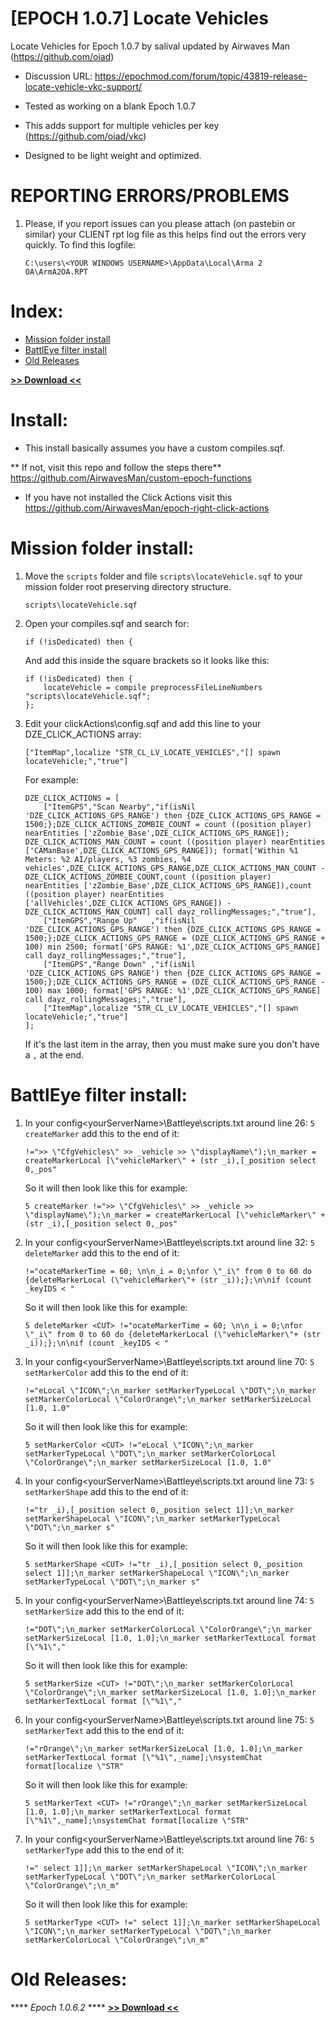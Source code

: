 # [EPOCH 1.0.7] Locate Vehicles
Locate Vehicles for Epoch 1.0.7 by salival updated by Airwaves Man (https://github.com/oiad)

* Discussion URL: https://epochmod.com/forum/topic/43819-release-locate-vehicle-vkc-support/
	
* Tested as working on a blank Epoch 1.0.7
* This adds support for multiple vehicles per key (https://github.com/oiad/vkc)
* Designed to be light weight and optimized.

# REPORTING ERRORS/PROBLEMS

1. Please, if you report issues can you please attach (on pastebin or similar) your CLIENT rpt log file as this helps find out the errors very quickly. To find this logfile:

	```sqf
	C:\users\<YOUR WINDOWS USERNAME>\AppData\Local\Arma 2 OA\ArmA2OA.RPT
	```
	
# Index:

* [Mission folder install](https://github.com/oiad/locateVehicle#mission-folder-install)
* [BattlEye filter install](https://github.com/oiad/locateVehicle#battleye-filter-install)
* [Old Releases](https://github.com/oiad/locateVehicle#old-releases)


**[>> Download <<](https://github.com/oiad/locateVehicle/archive/master.zip)**

# Install:

* This install basically assumes you have a custom compiles.sqf.

** If not, visit this repo and follow the steps there**
https://github.com/AirwavesMan/custom-epoch-functions

* If you have not installed the Click Actions visit this  
https://github.com/AirwavesMan/epoch-right-click-actions


# Mission folder install:

1. Move the <code>scripts</code> folder and file <code>scripts\locateVehicle.sqf</code> to your mission folder root preserving directory structure.
	
	```sqf
	scripts\locateVehicle.sqf	
	```
	
2. Open your compiles.sqf and search for:

	```sqf
	if (!isDedicated) then {
	```
	
	And add this inside the square brackets so it looks like this:
	
	```sqf
	if (!isDedicated) then {
		locateVehicle = compile preprocessFileLineNumbers "scripts\locateVehicle.sqf";
	};	
	```

3. Edit your clickActions\config.sqf and add this line to your DZE_CLICK_ACTIONS array:

	```sqf
	["ItemMap",localize "STR_CL_LV_LOCATE_VEHICLES","[] spawn locateVehicle;","true"]
	```

	For example:

	```sqf
	DZE_CLICK_ACTIONS = [
		["ItemGPS","Scan Nearby","if(isNil 'DZE_CLICK_ACTIONS_GPS_RANGE') then {DZE_CLICK_ACTIONS_GPS_RANGE = 1500;};DZE_CLICK_ACTIONS_ZOMBIE_COUNT = count ((position player) nearEntities ['zZombie_Base',DZE_CLICK_ACTIONS_GPS_RANGE]); DZE_CLICK_ACTIONS_MAN_COUNT = count ((position player) nearEntities ['CAManBase',DZE_CLICK_ACTIONS_GPS_RANGE]); format['Within %1 Meters: %2 AI/players, %3 zombies, %4 vehicles',DZE_CLICK_ACTIONS_GPS_RANGE,DZE_CLICK_ACTIONS_MAN_COUNT - DZE_CLICK_ACTIONS_ZOMBIE_COUNT,count ((position player) nearEntities ['zZombie_Base',DZE_CLICK_ACTIONS_GPS_RANGE]),count ((position player) nearEntities ['allVehicles',DZE_CLICK_ACTIONS_GPS_RANGE]) - DZE_CLICK_ACTIONS_MAN_COUNT] call dayz_rollingMessages;","true"],
		["ItemGPS","Range Up"   ,"if(isNil 'DZE_CLICK_ACTIONS_GPS_RANGE') then {DZE_CLICK_ACTIONS_GPS_RANGE = 1500;};DZE_CLICK_ACTIONS_GPS_RANGE = (DZE_CLICK_ACTIONS_GPS_RANGE + 100) min 2500; format['GPS RANGE: %1',DZE_CLICK_ACTIONS_GPS_RANGE] call dayz_rollingMessages;","true"],
		["ItemGPS","Range Down" ,"if(isNil 'DZE_CLICK_ACTIONS_GPS_RANGE') then {DZE_CLICK_ACTIONS_GPS_RANGE = 1500;};DZE_CLICK_ACTIONS_GPS_RANGE = (DZE_CLICK_ACTIONS_GPS_RANGE - 100) max 1000; format['GPS RANGE: %1',DZE_CLICK_ACTIONS_GPS_RANGE] call dayz_rollingMessages;","true"],
		["ItemMap",localize "STR_CL_LV_LOCATE_VEHICLES","[] spawn locateVehicle;","true"]
	];
	```

	If it's the last item in the array, then you must make sure you don't have a <code>,</code> at the end.

# BattlEye filter install:

1. In your config\<yourServerName>\Battleye\scripts.txt around line 26: <code>5 createMarker</code> add this to the end of it:

	```sqf
	!=">> \"CfgVehicles\" >> _vehicle >> \"displayName\");\n_marker = createMarkerLocal [\"vehicleMarker\" + (str _i),[_position select 0,_pos"
	```

	So it will then look like this for example:

	```sqf
	5 createMarker !=">> \"CfgVehicles\" >> _vehicle >> \"displayName\");\n_marker = createMarkerLocal [\"vehicleMarker\" + (str _i),[_position select 0,_pos"
	```

2. In your config\<yourServerName>\Battleye\scripts.txt around line 32: <code>5 deleteMarker</code> add this to the end of it:

	```sqf
	!="ocateMarkerTime = 60; \n\n_i = 0;\nfor \"_i\" from 0 to 60 do {deleteMarkerLocal (\"vehicleMarker\"+ (str _i));};\n\nif (count _keyIDS < "
	```

	So it will then look like this for example:

	```sqf
	5 deleteMarker <CUT> !="ocateMarkerTime = 60; \n\n_i = 0;\nfor \"_i\" from 0 to 60 do {deleteMarkerLocal (\"vehicleMarker\"+ (str _i));};\n\nif (count _keyIDS < "
	```
	
3. In your config\<yourServerName>\Battleye\scripts.txt around line 70: <code>5 setMarkerColor</code> add this to the end of it:

	```sqf
	!="eLocal \"ICON\";\n_marker setMarkerTypeLocal \"DOT\";\n_marker setMarkerColorLocal \"ColorOrange\";\n_marker setMarkerSizeLocal [1.0, 1.0"
	```

	So it will then look like this for example:

	```sqf
	5 setMarkerColor <CUT> !="eLocal \"ICON\";\n_marker setMarkerTypeLocal \"DOT\";\n_marker setMarkerColorLocal \"ColorOrange\";\n_marker setMarkerSizeLocal [1.0, 1.0"
	```	
	
4. In your config\<yourServerName>\Battleye\scripts.txt around line 73: <code>5 setMarkerShape</code> add this to the end of it:

	```sqf
	!="tr _i),[_position select 0,_position select 1]];\n_marker setMarkerShapeLocal \"ICON\";\n_marker setMarkerTypeLocal \"DOT\";\n_marker s"
	```

	So it will then look like this for example:

	```sqf
	5 setMarkerShape <CUT> !="tr _i),[_position select 0,_position select 1]];\n_marker setMarkerShapeLocal \"ICON\";\n_marker setMarkerTypeLocal \"DOT\";\n_marker s"
	```	
	
5. In your config\<yourServerName>\Battleye\scripts.txt around line 74: <code>5 setMarkerSize</code> add this to the end of it:

	```sqf
	!="DOT\";\n_marker setMarkerColorLocal \"ColorOrange\";\n_marker setMarkerSizeLocal [1.0, 1.0];\n_marker setMarkerTextLocal format [\"%1\","
	```

	So it will then look like this for example:

	```sqf
	5 setMarkerSize <CUT> !="DOT\";\n_marker setMarkerColorLocal \"ColorOrange\";\n_marker setMarkerSizeLocal [1.0, 1.0];\n_marker setMarkerTextLocal format [\"%1\","
	```		
	
6. In your config\<yourServerName>\Battleye\scripts.txt around line 75: <code>5 setMarkerText</code> add this to the end of it:

	```sqf
	!="rOrange\";\n_marker setMarkerSizeLocal [1.0, 1.0];\n_marker setMarkerTextLocal format [\"%1\",_name];\nsystemChat format[localize \"STR"
	```

	So it will then look like this for example:

	```sqf
	5 setMarkerText <CUT> !="rOrange\";\n_marker setMarkerSizeLocal [1.0, 1.0];\n_marker setMarkerTextLocal format [\"%1\",_name];\nsystemChat format[localize \"STR"
	```		
	
7. In your config\<yourServerName>\Battleye\scripts.txt around line 76: <code>5 setMarkerType</code> add this to the end of it:

	```sqf
	!=" select 1]];\n_marker setMarkerShapeLocal \"ICON\";\n_marker setMarkerTypeLocal \"DOT\";\n_marker setMarkerColorLocal \"ColorOrange\";\n_m"
	```

	So it will then look like this for example:

	```sqf
	5 setMarkerType <CUT> !=" select 1]];\n_marker setMarkerShapeLocal \"ICON\";\n_marker setMarkerTypeLocal \"DOT\";\n_marker setMarkerColorLocal \"ColorOrange\";\n_m"
	```	
	
# Old Releases:

**** *Epoch 1.0.6.2* ****
**[>> Download <<](https://github.com/oiad/locateVehicle/archive/refs/tags/Epoch_1.0.6.2.zip)**



